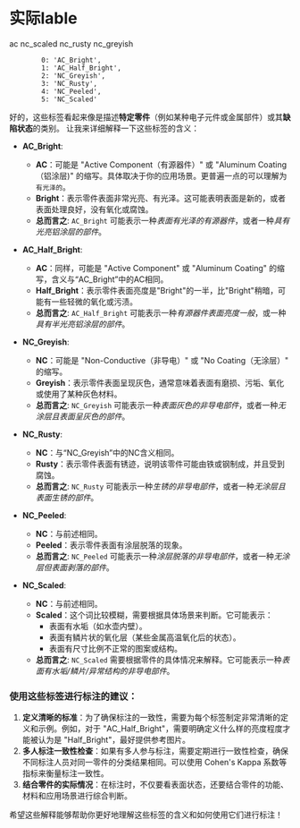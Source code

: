 # 实际lable
ac
nc_scaled
nc_rusty
nc_greyish
            
            
            0: 'AC_Bright',
            1: 'AC_Half_Bright', 
            2: 'NC_Greyish',
            3: 'NC_Rusty',
            4: 'NC_Peeled',
            5: 'NC_Scaled'

好的，这些标签看起来像是描述**特定零件**（例如某种电子元件或金属部件）或其**缺陷状态**的类别。 让我来详细解释一下这些标签的含义：

*   **AC_Bright**:
    *   **AC**：可能是 "Active Component（有源器件）" 或 "Aluminum Coating（铝涂层)" 的缩写。具体取决于你的应用场景。更普遍一点的可以理解为`有光泽的`。
    *   **Bright**：表示零件表面非常光亮、有光泽。这可能表明表面是新的，或者表面处理良好，没有氧化或腐蚀。
    *   **总而言之**:  `AC_Bright` 可能表示一种*表面有光泽的有源器件*，或者一种*具有光亮铝涂层的部件*。

*   **AC_Half_Bright**:
    *   **AC**：同样，可能是 "Active Component" 或 "Aluminum Coating" 的缩写，含义与“AC_Bright”中的AC相同。
    *   **Half_Bright**：表示零件表面亮度是"Bright"的一半，比"Bright"稍暗，可能有一些轻微的氧化或污渍。
    *   **总而言之**:  `AC_Half_Bright` 可能表示一种*有源器件表面亮度一般*，或一种*具有半光亮铝涂层的部件*。

*   **NC_Greyish**:
    *   **NC**：可能是 "Non-Conductive（非导电）" 或 "No Coating（无涂层）" 的缩写。
    *   **Greyish**：表示零件表面呈现灰色，通常意味着表面有磨损、污垢、氧化或使用了某种灰色材料。
    *   **总而言之**: `NC_Greyish` 可能表示一种*表面灰色的非导电部件*，或者一种*无涂层且表面呈灰色的部件*。

*   **NC_Rusty**:
    *   **NC**：与“NC\_Greyish”中的NC含义相同。
    *   **Rusty**：表示零件表面有锈迹，说明该零件可能由铁或钢制成，并且受到腐蚀。
    *   **总而言之**:  `NC_Rusty` 可能表示一种*生锈的非导电部件*，或者一种*无涂层且表面生锈的部件*。

*   **NC_Peeled**:
    *   **NC**：与前述相同。
    *   **Peeled**：表示零件表面有涂层脱落的现象。
    *   **总而言之**:  `NC_Peeled` 可能表示一种*涂层脱落的非导电部件*，或者一种*无涂层但表面剥落的部件*。

*   **NC_Scaled**:
    *   **NC**：与前述相同。
    *   **Scaled**：这个词比较模糊，需要根据具体场景来判断。它可能表示：
        *   表面有水垢（如水壶内壁）。
        *   表面有鳞片状的氧化层（某些金属高温氧化后的状态）。
        *   表面有尺寸比例不正常的图案或结构。
    *   **总而言之**: `NC_Scaled` 需要根据零件的具体情况来解释。它可能表示一种*表面有水垢/鳞片/异常结构的非导电部件*。

### 使用这些标签进行标注的建议：

1.  **定义清晰的标准**：为了确保标注的一致性，需要为每个标签制定非常清晰的定义和示例。例如，对于 "AC\_Half\_Bright"，需要明确定义什么样的亮度程度才能被认为是 "Half\_Bright"，最好提供参考图片。
2.  **多人标注一致性检查**：如果有多人参与标注，需要定期进行一致性检查，确保不同标注人员对同一零件的分类结果相同。可以使用 Cohen's Kappa 系数等指标来衡量标注一致性。
3.  **结合零件的实际情况**：在标注时，不仅要看表面状态，还要结合零件的功能、材料和应用场景进行综合判断。

希望这些解释能够帮助你更好地理解这些标签的含义和如何使用它们进行标注！
